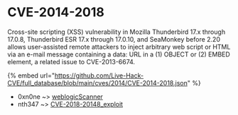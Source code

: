 # CVE-2014-2018

Cross-site scripting (XSS) vulnerability in Mozilla Thunderbird 17.x through 17.0.8, Thunderbird ESR 17.x through 17.0.10, and SeaMonkey before 2.20 allows user-assisted remote attackers to inject arbitrary web script or HTML via an e-mail message containing a data: URL in a (1) OBJECT or (2) EMBED element, a related issue to CVE-2013-6674.

{% embed url="https://github.com/Live-Hack-CVE/full_database/blob/main/cves/2014/CVE-2014-2018.json" %}


* 0xn0ne ~> [weblogicScanner](https://zeste.alice-snow.ru/2014/database/cve-2014-2018/weblogicscanner-0xn0ne)
* nth347 ~> [CVE-2018-20148_exploit](https://zeste.alice-snow.ru/2014/database/cve-2014-2018/cve-2018-20148_exploit-nth347)